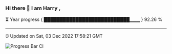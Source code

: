 ### Hi there 👋 I am Harry , 

⏳ Year progress { ███████████████████████████▁▁▁ } 92.26 %

---

⏰ Updated on Sat, 03 Dec 2022 17:58:21 GMT

![Progress Bar CI](https://github.com/duykhang68/duykhang68/workflows/Progress%20Bar%20CI/badge.svg)
